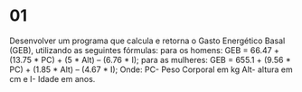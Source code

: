 # 01
Desenvolver um programa que calcula e retorna o Gasto Energético Basal (GEB), utilizando as seguintes fórmulas:   para os homens: GEB = 66.47 + (13.75 * PC) + (5 * Alt) – (6.76 * I); para as mulheres: GEB = 655.1 + (9.56 * PC) + (1.85 * Alt) – (4.67 * I); Onde: PC- Peso Corporal em kg Alt- altura em cm e I- Idade em anos. 
